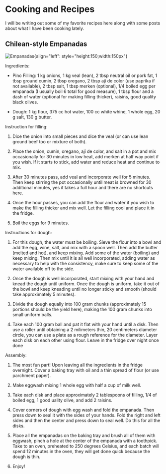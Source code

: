 # Cooking and Recipes
I will be writing out some of my favorite recipes here along with some posts about what I have been cooking lately.


## Chilean-style Empanadas
![Empanadas](./media/empanadas.png "Empanadas"){align="left": style="height:150;width:150px"}

Ingredients:

+ Pino Filling: 1 kg onions, 1 kg veal (lean), 2 tbsp neutral oil or pork fat, 1 tbsp ground cumin, 2 tbsp oregano, 2 tbsp ají de color (use paprika if not available), 2 tbsp salt, 1 tbsp merken (optional), 1/4 boiled egg per empanada (I usually boil 6 total for good measure), 1 tbsp flour and a dash of water (optional for making filling thicker), raisins, good quality black olives.

+ Dough: 1 kg flour, 375 cc hot water, 100 cc white whine, 1 whole egg, 20 g salt, 130 g butter.

Instruction for filling:

1. Dice the onion into small pieces and dice the veal (or can use lean ground beef too or mixture of both). 

2. Place the onion, cumin, oregano, ají de color, and salt in a pot and mix occasionally for 30 minutes in low heat, add merken at half way point if you wish. If it starts to stick, add water and reduce heat and continue to mix.

3. After 30 minutes pass, add veal and incorporate well for 5 minutes. Then keep stirring the pot occasionally until meat is browned for 30 additional minutes, yes it takes a full hour and there are no shortcuts here.

4. Once the hour passes, you can add the flour and water if you wish to make the filling thicker and mix well. Let the filling cool and place it in the fridge.

5. Boil the eggs for 9 minutes.

Instructions for dough:

1. For this dough, the water must be boiling. Sieve the flour into a bowl and add the egg, wine, salt, and mix with a spoon well. Then add the butter (melted and hot), and keep mixing. Add some of the water (boiling) and keep mixing. Then mix until it is all well incorporated, adding water as necessary to help with the consistency, make sure to keep some of the water available off to the side.

2. Once the dough is well incorporated, start mixing with your hand and knead the dough until uniform. Once the dough is uniform, take it out of the bowl and keep kneading until no longer sticky and smooth (should take approximately 5 minutes).

3. Divide the dough equally into 100 gram chunks (approximately 15 portions should be the yield here), making the 100 gram chunks into small uniform balls.

4. Take each 100 gram ball and pat it flat with your hand until a disk. Then use a roller until obtaining a 2 milimeters thin, 20 centimeters diameter circle, you can use a plate as a rough reference for the diameter. Layer each disk on each other using flour. Leave in the fridge over night once done

Assembly:

1. The most fun part! Upon leaving all the ingredients in the fridge overnight. Cover a baking tray with oil and a thin spread of flour (or use parchment paper).

2. Make eggwash mixing 1 whole egg with half a cup of milk well.

3. Take each disk and place approximately 2 tablespoons of filling, 1/4 of boiled egg, 1 good uality olive, and add 2 raisins.

4. Cover corners of dough with egg wash and fold the empanada. Then press down to seal it with the sides of your hands. Fold the right and left sides and then the center and press down to seal well. Do this for all the disks. 

5. Place all the empanadas on the baking tray and brush all of them with eggwash, pinch a hole at the center of the empanada with a toothpick. Take to an oven, preheated to 250 degrees Celsius, and each batch will spend 12 minutes in the oven, they will get done quick because the dough is thin.

6. Enjoy!
